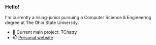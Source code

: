 ### Hello!

I'm currently a rising-junior pursuing a Computer Science & Engineering degree at The Ohio State University.

- 🔭 Current main project: TChatty
- 📫 [Personal website](https://aqchen.com)
